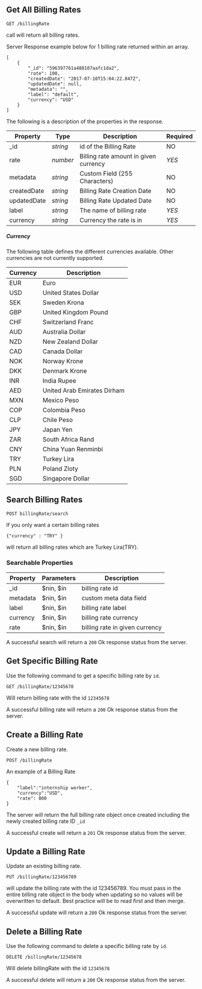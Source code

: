 ## Get All Billing Rates

```
GET /billingRate
```

call will return all billing rates.

Server Response example below for 1 billing rate returned within an array.

```
[
    {
        "_id": "596397761a488107aafc1da2",
        "rate": 100,
        "createdDate": "2017-07-10T15:04:22.847Z",
        "updatedDate": null,
        "metadata": "",
        "label": "default",
        "currency": "USD"
    }
]
```
The following is a description of the properties in the response.

Property | Type | Description | Required
--- | --- | --- | ---
_id | *string* | id of the Billing Rate | NO
rate | *number* | Billing rate amount in given currency | *YES*
metadata | *string* | Custom Field (255 Characters) | NO
createdDate | *string* | Billing Rate Creation Date | NO
updatedDate | *string* | Billing Rate Updated Date | NO
label | *string* | The name of billing rate | *YES*
currency | *string* | Currency the rate is in | *YES*

##### Currency

The following table defines the different currencies available. Other currencies are not currently supported.

Currency | Description
--- | ---
EUR | Euro
USD | United States Dollar
SEK | Sweden Krona
GBP | United Kingdom Pound
CHF | Switzerland Franc
AUD | Australia Dollar
NZD | New Zealand Dollar
CAD | Canada Dollar
NOK | Norway Krone
DKK | Denmark Krone
INR | India Rupee
AED | United Arab Emirates Dirham
MXN | Mexico Peso
COP | Colombia Peso
CLP | Chile Peso
JPY | Japan Yen
ZAR | South Africa Rand
CNY | China Yuan Renminbi
TRY | Turkey Lira
PLN | Poland Zloty
SGD | Singapore Dollar

## Search Billing Rates
```
POST billingRate/search
```
If you only want a certain billing rates

```
{"currency" : "TRY" }
```
will return all billing rates which are Turkey Lira(TRY).

### Searchable Properties
Property | Parameters | Description
--- | --- | ---
_id | $nin, $in | billing rate id
metadata | $nin, $in | custom meta data field
label | $nin, $in | billing rate label
currency | $nin, $in | billing rate currency
rate | $nin, $in | billing rate in given currency

A successful search will return a `200` Ok response status from the server.

## Get Specific Billing Rate
Use the following command to get a specific billing rate by `id`.
```
GET /billingRate/12345678
```
Will return billing rate with the id `12345678`

A successful billing rate will return a `200` Ok response status from the server.

## Create a Billing Rate
Create a new billing rate.
```
POST /billingRate
```
An example of a Billing Rate

```
{
    "label":"internship worker",
    "currency":"USD",
    "rate": 800
}
```
The server will return the full billing rate object once created including the newly created billing rate ID `_id`

A successful create will return a `201` Ok response status from the server.

## Update a Billing Rate
Update an existing billing rate.
```
PUT /billingRate/123456789
```
will update the billing rate with the id 123456789. You must pass in the entire billing rate object in the body when updating so no values will be overwritten to default. Best practice will be to read first and then merge.

A successful update will return a `200` Ok response status from the server.

## Delete a Billing Rate
Use the following command to delete a specific billing rate by `id`.
```
DELETE /billingRate/12345678
```
Will delete billingRate with the id `12345678`

A successful delete will return a `200` Ok response status from the server.
